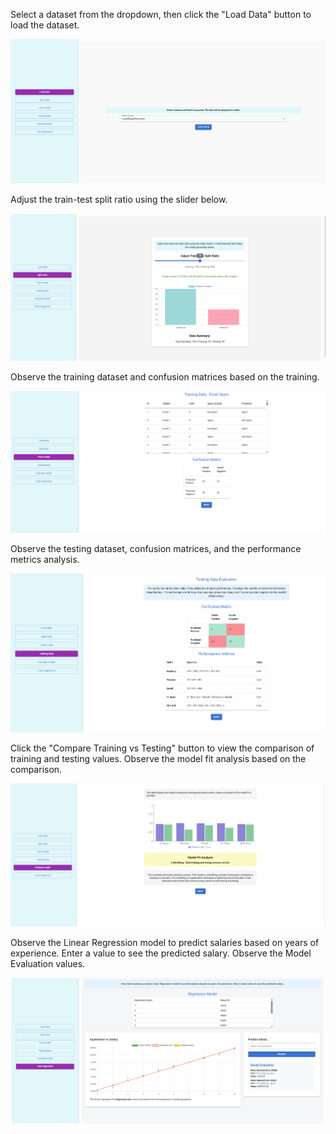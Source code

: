 Select a dataset from the dropdown, then click the "Load Data" button to load the dataset.
<div><img src="./images/data1.png" alt="overflow-underflow"></div>

Adjust the train-test split ratio using the slider below.
<div><img src="./images/data2.png" alt="overflow-underflow"></div>

Observe the training dataset and confusion matrices based on the training.
<div><img src="./images/data3.png" alt="overflow-underflow"></div>

Observe the testing dataset, confusion matrices, and the performance metrics analysis.
<div><img src="./images/data5.png" alt="overflow-underflow"></div>

Click the "Compare Training vs Testing" button to view the comparison of training and testing values. Observe the model fit analysis based on the comparison.
<div><img src="./images/data6.png" alt="overflow-underflow"></div>

Observe the Linear Regression model to predict salaries based on years of experience. Enter a value to see the predicted salary. Observe the Model Evaluation values.
<div><img src="./images/data7.png" alt="overflow-underflow"></div>

